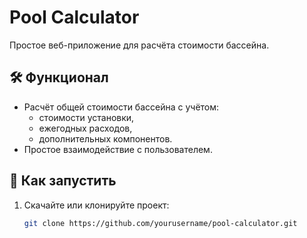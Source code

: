 # Pool Calculator

Простое веб-приложение для расчёта стоимости бассейна.

## 🛠️ Функционал
- Расчёт общей стоимости бассейна с учётом:
  - стоимости установки,
  - ежегодных расходов,
  - дополнительных компонентов.
- Простое взаимодействие с пользователем.

## 🚀 Как запустить
1. Скачайте или клонируйте проект:
   ```bash
   git clone https://github.com/yourusername/pool-calculator.git
